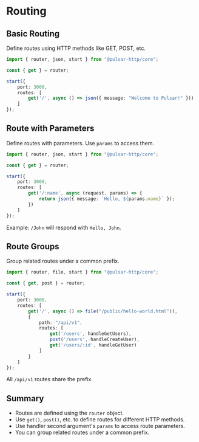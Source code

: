 # Routing

## Basic Routing
Define routes using HTTP methods like GET, POST, etc.

```typescript
import { router, json, start } from "@pulsar-http/core";

const { get } = router;

start({
    port: 3000,
    routes: [
        get('/', async () => json({ message: "Welcome to Pulsar!" }))
    ]
});
```

## Route with Parameters
Define routes with parameters. Use `params` to access them.

```typescript
import { router, json, start } from "@pulsar-http/core";

const { get } = router;

start({
    port: 3000,
    routes: [
        get('/:name', async (request, params) => {
            return json({ message: `Hello, ${params.name}` });
        })
    ]
});
```

Example: `/John` will respond with `Hello, John`.

## Route Groups
Group related routes under a common prefix.

```typescript
import { router, file, start } from "@pulsar-http/core";

const { get, post } = router;

start({
    port: 3000,
    routes: [
        get('/', async () => file("/public/hello-world.html")),
        {
            path: "/api/v1",
            routes: [
                get('/users', handleGetUsers),
                post('/users', handleCreateUser),
                get('/users/:id', handleGetUser)
            ]
        }
    ]
});
```

All `/api/v1` routes share the prefix.

## Summary

- Routes are defined using the `router` object.
- Use `get()`, `post()`, etc. to define routes for different HTTP methods.
- Use handler second argument's `params` to access route parameters.
- You can group related routes under a common prefix.

